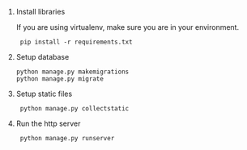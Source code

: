 1. Install libraries

    If you are using virtualenv, make sure you are in your environment. 

        pip install -r requirements.txt
    
2.  Setup database
    
        python manage.py makemigrations
        python manage.py migrate

    
3. Setup static files
 
        python manage.py collectstatic
        
4. Run the http server 

        python manage.py runserver

